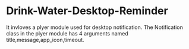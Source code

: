 # Drink-Water-Desktop-Reminder
It invloves a plyer module used for desktop notification. The Notification class in the plyer module has 4 arguments named title,message,app_icon,timeout.
